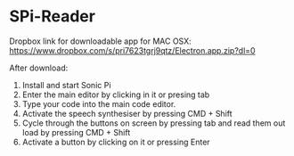 # SPi-Reader 

Dropbox link for downloadable app for MAC OSX: https://www.dropbox.com/s/pri7623tgrj9qtz/Electron.app.zip?dl=0

After download:
1. Install and start Sonic Pi
2. Enter the main editor by clicking in it or presing tab
3. Type your code into the main code editor.
4. Activate the speech synthesiser by pressing CMD + Shift
5. Cycle through the buttons on screen by pressing tab and read them out load by pressing CMD + Shift
6. Activate a button by clicking on it or pressing Enter
